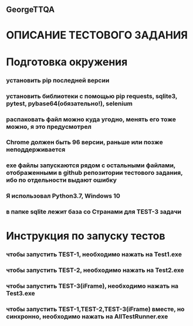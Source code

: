 ## GeorgeTTQA
# ОПИСАНИЕ ТЕСТОВОГО ЗАДАНИЯ

# Подготовка окружения
  ###  установить pip последней версии
  ###  установить библиотеки с помощью pip requests, sqlite3, pytest, pybase64(обязательно!), selenium
  ###  распаковать файл можно куда угодно, менять его тоже можно, я это предусмотрел
  ###  Chrome должен быть 96 версии, раньше или позже неподдерживается
  ###  exe файлы запускаются рядом с остальными файлами, отображенными в github репозитории тестового задания, ибо по отдельности выдают ошибку
  ###  Я использовал Python3.7, Windows 10
  ###  в папке sqlite лежит база со Странами для TEST-3 задачи
# Инструкция по запуску тестов
  ###  чтобы запустить TEST-1, необходимо нажать на Test1.exe
  ###  чтобы запустить TEST-2, необходимо нажать на Test2.exe
  ###  чтобы запустить TEST-3(iFrame), необходимо нажать на Test3.exe
  ###  чтобы запустить TEST-1,TEST-2,TEST-3(iFrame) вместе, но синхронно, необходимо нажать на AllTestRunner.exe
  
